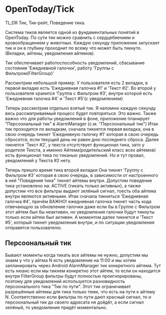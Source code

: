 # OpenToday/Tick
TL;DR
Тик, Тик-рейт, Поведение тика.

Система тиков является одной из фундаментальных понятий в OpenToday.
По сути тик можно сравнить с сердцебиением и кровообращением у животных. Каждую секунду приложение
запускает тик и он в глубину проходнит по всему что может быть тикнуто. (Вкладки, айтеиы, уведомления айтемов).

Тик обеспечивает работоспособность уведомлений, сбасывание состояния 'Eжедневной галочки', работу 'Группы с Фильтром(FilterGroup)'

Рассмотрим небольшой пример.
У пользователя есть 2 вкладки, в первой вкладке есть 'Eжедневная галочка #1' и 'Текст #2'.
Во второй у пользователя хранится 'Группа с Фильтром #3', внутри которой есть 'Ежедневная галочка #4' и 'Текст #5'(с уведомлением)

Теперь рассмотрим отдельно взятый тик. Я напомню каждую секунду весь рассматриваемый процесс будет повторяться. Это важно.
Также важно что для работы уведомлений в фоне, приложение планирует "Персоональный тик" в AlarmManager (с.м. "Персоональный тик")
Итак тик проходится по вкладкам, сначала тикнется первая вкладка, она в свою очередь тикнет 'Ежедневную галочку #1' которая в
свою очередь сбросится, если текущий день не равен дню последнего сброса.
Далее тикнется 'Текст #2', у текста отсутствует функционал тика, зато у родителя Текста, а именно Айтема(родительский класс всех айтемов)
есть функционал тика по тиканью уведомлений. Но и тут провал, уведомлений у Текста #2 нету.

Теперь пришло время тика второй вкладки
Она тикнет 'Группу с Фильтром #3' которая в свою очередь, в зависимости от настроенного в ней "Поведения тика" тикнет айтемы внутри.
Допустим поведение тика установлено на: ACTIVE (тикать только активных), а также допустим что все фильтры выдают зелёный
сигнал, тоесть оба айтема внутри являются активными.
Итак сначала тикниться 'Ежедневная галочка #4', причём ВАЖНО! ежедневная галочка тикнет часть кода отвечающую за обновление
галочки даже если бы в Группе с Фильтром этот айтем был бы неактивен, но уведомления галочки будут тикнуты только если
айтем был активен.
А моментом далее тикнется и 'Текст #5', который тикнет уведомления внутри, и по ситуации уведомления отправятся пользователю.

## Персоональный тик
Бывают моменты когда тикать все айтемы не нужно, допустим мы знаем у что у айтма N есть уведомление на 11:00
и мы хотим запланировать через Android AlarmManager тик конкретного айтема.
Тут есть нюанс если мы тикнем конкретно этот айтем, то если он находится внутри FilterGroup фильтры будут полностью
проигнорированы, поэтому для уведомлений используется разновидность персоонального тика "Тик по пути".
Этот тик ограничивает разрешённые айтемы для тика только теми, что есть на пути к айтему N.
Соответственно если фильтры по пути дают красный сигнал, то и персоональный тик до своего адресата не дойдёт,
а если сигнал зелёный, то уведомление придёт моментально.